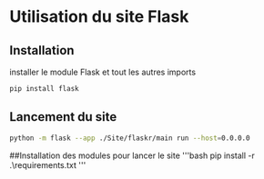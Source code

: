 # Utilisation du site Flask

## Installation
installer le module Flask et tout les autres imports
```bash
pip install flask
```

## Lancement du site
```bash
python -m flask --app ./Site/flaskr/main run --host=0.0.0.0 
```

##Installation des modules pour lancer le site
'''bash 
pip install -r .\requirements.txt
'''
